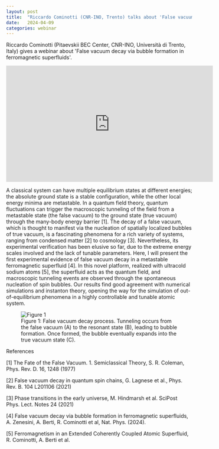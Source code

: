 ```yaml
---
layout: post
title:  "Riccardo Cominotti (CNR-INO, Trento) talks about 'False vacuum decay via bubble formation in ferromagnetic superfluids' (4PM UK time)"
date:   2024-04-09
categories: webinar
---
```

Riccardo Cominotti (Pitaevskii BEC Center, CNR-INO, Università di Trento, Italy) gives a webinar about 'False vacuum decay via bubble formation in ferromagnetic superfluids'.

<iframe width="560" height="315" src="https://www.youtube.com/embed/2BhFQrPoUzM?si=" title="YouTube video player" frameborder="0" allow="accelerometer; autoplay; clipboard-write; encrypted-media; gyroscope; picture-in-picture; web-share" allowfullscreen></iframe>


A classical system can have multiple equilibrium states at different energies; the absolute ground state is a
stable configuration, while the other local energy minima are metastable. In a quantum field theory, quantum
fluctuations can trigger the macroscopic tunneling of the field from a metastable state (the false vacuum) to
the ground state (true vacuum) through the many-body energy barrier [1]. The decay of a false vacuum,
which is thought to manifest via the nucleation of spatially localized bubbles of true vacuum, is a fascinating
phenomena for a rich variety of systems, ranging from condensed matter [2] to cosmology [3]. Nevertheless,
its experimental verification has been elusive so far, due to the extreme energy scales involved and the lack of
tunable parameters. Here, I will present the first experimental evidence of false vacuum decay in a metastable
ferromagnetic superfluid [4]. In this novel platform, realized with ultracold sodium atoms [5], the superfluid
acts as the quantum field, and macroscopic tunneling events are observed through the spontaneous nucleation
of spin bubbles. Our results find good agreement with numerical simulations and instanton theory, opening the
way for the simulation of out-of-equilibrium phenomena in a highly controllable and tunable atomic system.


<figure>
  <img src="https://uk-quantum-fluids-network.github.io/webinars/Cominotti_figure1.png" alt="Figure 1">
  <figcaption>Figure 1: False vacuum decay process. Tunneling occurs from the false vacuum (A) to the resonant state (B),
leading to bubble formation. Once formed, the bubble eventually expands into the true vacuum state (C).</figcaption>
</figure>

References

[1] The Fate of the False Vacuum. 1. Semiclassical Theory, S. R. Coleman, Phys. Rev. D. 16, 1248 (1977)

[2] False vacuum decay in quantum spin chains, G. Lagnese et al., Phys. Rev. B. 104 L201106 (2021)

[3] Phase transitions in the early universe, M. Hindmarsh et al. SciPost Phys. Lect. Notes 24 (2021)

[4] False vacuum decay via bubble formation in ferromagnetic superfluids, A. Zenesini, A. Berti, R.
Cominotti et al, Nat. Phys. (2024).

[5] Ferromagnetism in an Extended Coherently Coupled Atomic Superfluid, R. Cominotti, A. Berti et al.
